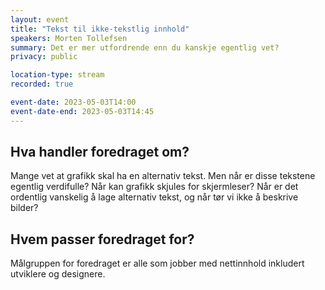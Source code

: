 ```yaml
---
layout: event
title: "Tekst til ikke-tekstlig innhold"
speakers: Morten Tollefsen
summary: Det er mer utfordrende enn du kanskje egentlig vet?
privacy: public

location-type: stream
recorded: true

event-date: 2023-05-03T14:00
event-date-end: 2023-05-03T14:45
---
```

## Hva handler foredraget om?
Mange vet at grafikk skal ha en alternativ tekst. Men når er disse tekstene egentlig verdifulle? Når kan grafikk skjules for skjermleser? Når er det ordentlig vanskelig å lage alternativ tekst, og når tør vi ikke å beskrive bilder?

## Hvem passer foredraget for?
Målgruppen for foredraget er alle som jobber med nettinnhold inkludert utviklere og designere.
